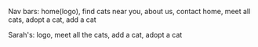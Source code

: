 Nav bars:
home(logo), find cats near you, about us, contact
home, meet all cats, adopt a cat, add a cat

Sarah's:
logo, meet all the cats, add a cat, adopt a cat
